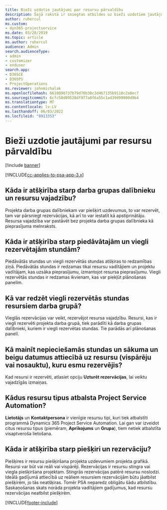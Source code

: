 ```yaml
---
title: Bieži uzdotie jautājumi par resursu pārvaldību
description: Šajā rakstā ir sniegtas atbildes uz bieži uzdotiem jautājumiem par resursu pārvaldību.
author: ruhercul
ms.custom:
- dyn365-projectservice
ms.date: 03/28/2019
ms.topic: article
ms.author: ruhercul
audience: Admin
search.audienceType:
- admin
- customizer
- enduser
search.app:
- D365CE
- D365PS
- ProjectOperations
ms.reviewer: johnmichalak
ms.openlocfilehash: 6610098737b79d76b38c3d467135b9118c2a8ec7
ms.sourcegitcommit: 6cfc50d89528df977a8f6a55c1ad39d99800d9b4
ms.translationtype: MT
ms.contentlocale: lv-LV
ms.lasthandoff: 06/03/2022
ms.locfileid: "8913353"
---
```

# <a name="resource-management-faq"></a>Bieži uzdotie jautājumi par resursu pārvaldību

[!include [banner](../includes/psa-now-project-operations.md)]

[!INCLUDE[cc-applies-to-psa-app-3.x](../includes/cc-applies-to-psa-app-3x.md)]

## <a name="what-is-the-difference-between-a-team-member-and-a-resource-requirement"></a>Kāda ir atšķirība starp darba grupas dalībnieku un resursu vajadzību?

Projekta darba grupas dalībniekam var piešķirt uzdevumus, to var rezervēt, tam var pārsniegt rezervācijas, kā arī to var iestatīt kā apstiprinātāju. Resursa vajadzība var pastāvēt bez projekta darba grupas dalībnieka kā pieprasījuma melnraksts. 

## <a name="what-is-the-difference-between-proposed-and-soft-booked-hours"></a>Kāda ir atšķirība starp piedāvātajām un viegli rezervētajām stundām?

Piedāvātās stundas un viegli rezervētās stundas atšķiras to redzamības ziņā. Piedāvātās stundas ir redzamas tikai resursu vadītājiem un projektu vadītājam, kas uzsāka pieprasījumu, izmantojot resursa pieprasījumu. Viegli rezervētās stundas ir redzamas ikvienam, kas var piekļūt plānošanas panelim.

## <a name="how-can-i-see-the-soft-booked-hours-for-resources-on-a-team"></a>Kā var redzēt viegli rezervētās stundas resursiem darba grupā?

Vieglās rezervācijas var veikt, rezervējot resursa vajadzību. Resursi, kas ir viegli rezervēti projekta darba grupā, tiek parādīti kā darba grupas dalībnieki, kuriem ir viegli rezervētas stundas. Tie parādās arī plānošanas panelī.

## <a name="how-do-i-change-the-required-hours-and-the-start-and-end-dates-for-a-resource-generic-or-named-that-i-booked"></a>Kā mainīt nepieciešamās stundas un sākuma un beigu datumus attiecībā uz resursu (vispārēju vai nosauktu), kuru esmu rezervējis?

Kad resursi ir rezervēti, atlasiet opciju **Uzturēt rezervācijas**, lai veiktu vajadzīgās izmaiņas.

## <a name="what-resources-types-does-project-service-automation-support"></a>Kādus resursu tipus atbalsta Project Service Automation?

**Lietotājs** un **Kontaktpersona** ir vienīgie resursu tipi, kuri tiek atbalstīti programmā Dynamics 365 Project Service Automation. Lai gan var izveidot citus resursu tipus (piemēram, **Aprīkojums** un **Grupa**), tiem netiek atbalstīta visaptveroša lietošana.

## <a name="what-is-the-difference-between-an-assignment-and-a-booking"></a>Kāda ir atšķirība starp piešķiri un rezervāciju?

Piešķires ir resursu piešķiršana projekta uzdevumiem projekta grafikā. Resursi var būt vai reāli vai vispārēji. Rezervācijas ir resursu stingra vai viegla piešķiršana projektam. Stingrās rezervācijas patērē resursu noslodzi. Ideālā gadījumā attiecībā uz reāliem resursiem rezervācijām būtu jāatbilst piešķirēm, jo tās neatšķiras. Tomēr PSA neparedz obligātu šādu atbilstību. Saskaņošanas skats norāda projekta vadītājiem gadījumus, kad resursu rezervācijas neatbilst piešķirēm.


[!INCLUDE[footer-include](../includes/footer-banner.md)]
